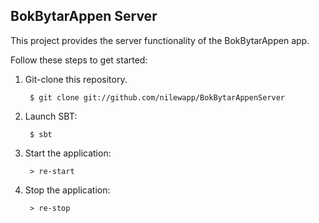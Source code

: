 ## BokBytarAppen Server

This project provides the server functionality of the BokBytarAppen app.

Follow these steps to get started:

1. Git-clone this repository.

        $ git clone git://github.com/nilewapp/BokBytarAppenServer

2. Launch SBT:

        $ sbt

3. Start the application:

        > re-start

4. Stop the application:

        > re-stop
